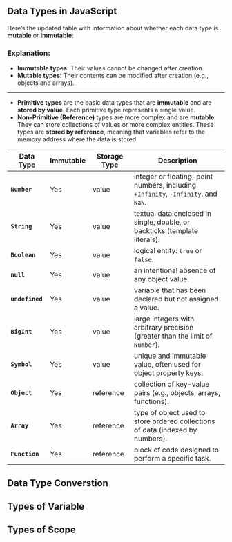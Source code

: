 ## Data Types in JavaScript

Here’s the updated table with information about whether each data type is **mutable** or **immutable**:
### **Explanation:**
- **Immutable types**: Their values cannot be changed after creation.  
- **Mutable types**: Their contents can be modified after creation (e.g., objects and arrays).
----
- **Primitive types** are the basic data types that are **immutable** and are **stored by value**. Each primitive type represents a single value.
- **Non-Primitive (Reference)** types are more complex and are **mutable**. They can store collections of values or more complex entities. These types are **stored by reference**, meaning that variables refer to the memory address where the data is stored.


| **Data Type**      | **Immutable**| **Storage Type** | **Description**                                                                   |                   
|--------------------|--------------|------------------|-----------------------------------------------------------------------------------|
| **`Number`**        | Yes         | value     | integer or floating-point numbers, including `+Infinity`, `-Infinity`, and `NaN`.                          |           
| **`String`**        | Yes         | value     | textual data enclosed in single, double, or backticks (template literals).                                               |           
| **`Boolean`**       | Yes         | value     | logical entity: `true` or `false`.                                          |           
| **`null`**           | Yes        | value     | an intentional absence of any object value.                                   |           
| **`undefined`**    | Yes         | value      | variable that has been declared but not assigned a value.                    |           
| **`BigInt`**        | Yes         | value     | large integers with arbitrary precision (greater than the limit of `Number`). |           
| **`Symbol`**        | Yes         | value     | unique and immutable value, often used for object property keys.            |           
| **`Object`**        | Yes         | reference | collection of key-value pairs (e.g., objects, arrays, functions).           |           
| **`Array`**         | Yes         | reference | type of object used to store ordered collections of data (indexed by numbers).         |           
| **`Function`**      | Yes         | reference | block of code designed to perform a specific task.                                                


## Data Type Converstion


## Types of Variable


## Types of Scope